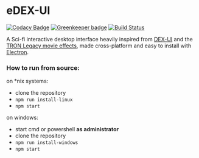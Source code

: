 # eDEX-UI

[![Codacy Badge](https://api.codacy.com/project/badge/Grade/93b816722c4e4af2bdf401b8187b8a2d)](https://www.codacy.com/app/GitSquared/edex-ui?utm_source=github.com&amp;utm_medium=referral&amp;utm_content=GitSquared/edex-ui&amp;utm_campaign=Badge_Grade)  [![Greenkeeper badge](https://badges.greenkeeper.io/GitSquared/edex-ui.svg)](https://greenkeeper.io/)   [![Build Status](https://travis-ci.org/GitSquared/edex-ui.svg?branch=master)](https://travis-ci.org/GitSquared/edex-ui)

A Sci-fi interactive desktop interface heavily inspired from [DEX-UI](https://github.com/seenaburns/dex-ui) and the [TRON Legacy movie effects](http://jtnimoy.com/blogs/projects/14881671), made cross-platform and easy to install with [Electron](https://github.com/electron/electron).

### How to run from source:
on *nix systems:
- clone the repository
- `npm run install-linux`
- `npm start`

on windows:
- start cmd or powershell **as administrator**
- clone the repository
- `npm run install-windows`
- `npm start`
